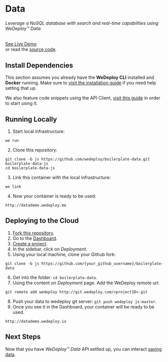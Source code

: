 # Data

###### Leverage a NoSQL database with search and real-time capabilities using *WeDeploy™ Data*.

<div class="guide-btn-cta">
  <a class="btn btn-accent btn-sm" href="http://boilerplate-data.wedeploy.io" target="_blank">
    <span class="icon-16-external"></span>See Live Demo
  </a>
</div>

<div class="guide-aux-cta">
  or read the <a href="https://github.com/wedeploy/boilerplate-data/tree/js" target="_blank">source code</a>.
</div>

<!-- <article id="install-dependencies"> -->

## Install Dependencies

This section assumes you already have the **WeDeploy CLI** installed and **Docker** running. Make sure to [visit the installation guide](/docs/intro/using-the-cli.html) if you need help setting that up.

We also feature code snippets using the API Client, [visit this guide](/docs/intro/using-the-api-client.html) in order to start using it.

<!-- </article> -->

<!-- <article id="running-locally"> -->

## Running Locally

1. Start local infrastructure:

  ```text
we run
  ```

2. Clone this repository:

  ```text
git clone -b js https://github.com/wedeploy/boilerplate-data.git boilerplate-data-js
cd boilerplate-data-js
  ```

3. Link this container with the local infrastructure:

  ```text
we link
  ```

4. Now your container is ready to be used:

  ```text
http://datademo.wedeploy.me
  ```

<!-- </article> -->

<!-- <article id="deploying-to-the-cloud"> -->

## Deploying to the Cloud

1. [Fork this repository](https://github.com/wedeploy/boilerplate-data/fork).
2. Go to the [Dashboard](http://dashboard.wedeploy.com).
3. [Create a project](http://dashboard.wedeploy.com/projects/create).
4. In the sidebar, click on *Deployment*.
5. Using your local machine, clone your Github fork:
  ```text
git clone -b js https://github.com/{your_github_username}/boilerplate-data
  ```
6. Get into the folder: `cd boilerplate-data`.
7. Using the content on *Deployment* page. Add the WeDeploy remote url:
  ```text
git remote add wedeploy http://git.wedeploy.com/<projectID>.git
  ```
8. Push your data to wedeploy git server: `git push wedeploy js:master`.
9. Once you see it in the Dashboard, your container will be ready to be used.

  ```text
http://datademo.wedeploy.io
  ```


<!-- </article> -->


## Next Steps

Now that you have *WeDeploy™ Data* API settled up, you can interact [saving data](/docs/data/js/saving-data.html).
